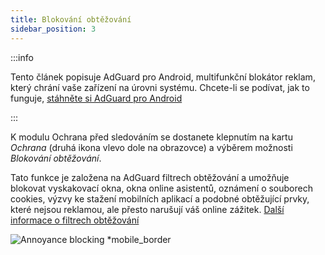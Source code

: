 ```yaml
---
title: Blokování obtěžování
sidebar_position: 3
---
```


:::info

Tento článek popisuje AdGuard pro Android, multifunkční blokátor reklam, který chrání vaše zařízení na úrovni systému. Chcete-li se podívat, jak to funguje, [stáhněte si AdGuard pro Android](https://agrd.io/download-kb-adblock)

:::

K modulu Ochrana před sledováním se dostanete klepnutím na kartu _Ochrana_ (druhá ikona vlevo dole na obrazovce) a výběrem možnosti _Blokování obtěžování_.

Tato funkce je založena na AdGuard filtrech obtěžování a umožňuje blokovat vyskakovací okna, okna online asistentů, oznámení o souborech cookies, výzvy ke stažení mobilních aplikací a podobné obtěžující prvky, které nejsou reklamou, ale přesto narušují váš online zážitek. [Další informace o filtrech obtěžování](/general/ad-filtering/adguard-filters/#adguard-filters)

![Annoyance blocking \*mobile\_border](https://cdn.adtidy.org/blog/new/lwujvannoyance.png)
